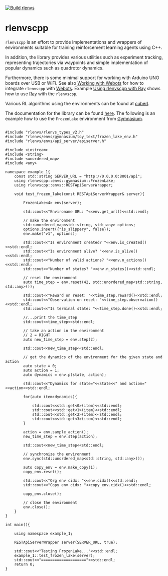 [![Build rlenvs](https://github.com/pockerman/rlenvs_from_cpp/actions/workflows/build.yml/badge.svg)](https://github.com/pockerman/rlenvs_from_cpp/actions/workflows/build.yml)
# rlenvscpp

```rlenvscpp``` is an effort to provide implementations and wrappers of environments suitable for training reinforcement learning agents
using  C++. 

In addition, the library provides various utilities such as experiment tracking,
representing trajectories  via waypoints and simple implementation of popular dynamics such as 
quadrotor dynamics.

Furthermore, there is some minimal support for working with Arduino UNO boards over USB or WiFi.
See also <a href="https://rlenvscpp.readthedocs.io/en/latest/working_with_webots.html">Working with Webots</a>
for how to integrate ```rlenvscpp``` with <a href="https://cyberbotics.com/doc/guide/installing-webots">Webots</a>.
Example <a href="https://rlenvscpp.readthedocs.io/en/latest/examples/ray/ray_example_2.html">Using rlenvscpp with Ray</a>
shows how to use <a href="https://www.ray.io/">Ray</a> with the ```rlenvscpp```.

Various RL algorithms using the environments can be found at <a href="https://github.com/pockerman/cuberl/tree/master">cuberl</a>.

The documentation for the library can be found <a href="https://rlenvscpp.readthedocs.io/en/latest/">here</a>.
The following is an example how to use the 
``FrozenLake``   environment from <a href="https://github.com/Farama-Foundation/Gymnasium/tree/main">Gymnasium</a>.

```

#include "rlenvs/rlenvs_types_v2.h"
#include "rlenvs/envs/gymnasium/toy_text/frozen_lake_env.h"
#include "rlenvs/envs/api_server/apiserver.h"

#include <iostream>
#include <string>
#include <unordered_map>
#include <any>

namespace example_1{
    const std::string SERVER_URL = "http://0.0.0.0:8001/api";
	using rlenvscpp::envs::gymnasium::FrozenLake;
	using rlenvscpp::envs::RESTApiServerWrapper;

	void test_frozen_lake(const RESTApiServerWrapper& server){

		FrozenLake<4> env(server);

		std::cout<<"Environame URL: "<<env.get_url()<<std::endl;

		// make the environment
		std::unordered_map<std::string, std::any> options;
		options.insert({"is_slippery", false});
		env.make("v1", options);

		std::cout<<"Is environment created? "<<env.is_created()<<std::endl;
		std::cout<<"Is environment alive? "<<env.is_alive()<<std::endl;
		std::cout<<"Number of valid actions? "<<env.n_actions()<<std::endl;
		std::cout<<"Number of states? "<<env.n_states()<<std::endl;

		// reset the environment
		auto time_step = env.reset(42, std::unordered_map<std::string, std::any>());

		std::cout<<"Reward on reset: "<<time_step.reward()<<std::endl;
		std::cout<<"Observation on reset: "<<time_step.observation()<<std::endl;
		std::cout<<"Is terminal state: "<<time_step.done()<<std::endl;

		//...print the time_step
		std::cout<<time_step<<std::endl;

		// take an action in the environment
		// 2 = RIGHT
		auto new_time_step = env.step(2);

		std::cout<<new_time_step<<std::endl;

		// get the dynamics of the environment for the given state and action
		auto state = 0;
		auto action = 1;
		auto dynamics = env.p(state, action);

		std::cout<<"Dynamics for state="<<state<<" and action="<<action<<std::endl;

		for(auto item:dynamics){

			std::cout<<std::get<0>(item)<<std::endl;
			std::cout<<std::get<1>(item)<<std::endl;
			std::cout<<std::get<2>(item)<<std::endl;
			std::cout<<std::get<3>(item)<<std::endl;
		}
		
		action = env.sample_action();
		new_time_step = env.step(action);

		std::cout<<new_time_step<<std::endl;
		
		// synchronize the environment
		env.sync(std::unordered_map<std::string, std::any>());
		
		auto copy_env = env.make_copy(1);
		copy_env.reset();
		
		std::cout<<"Org env cidx: "<<env.cidx()<<std::endl;
		std::cout<<"Copy env cidx: "<<copy_env.cidx()<<std::endl;
		
		copy_env.close();

		// close the environment
		env.close();
	}
}

int main(){

	using namespace example_1;
		
	RESTApiServerWrapper server(SERVER_URL, true);

	std::cout<<"Testing FrozenLake..."<<std::endl;
	example_1::test_frozen_lake(server);
	std::cout<<"===================="<<std::endl;
	return 0;
}
```
